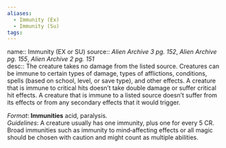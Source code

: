 ```yaml
---
aliases: 
  - Immunity (Ex)
  - Immunity (Su)
tags: 
---
```


name:: Immunity (EX or SU)
source:: _Alien Archive 3 pg. 152_, _Alien Archive pg. 155_, _Alien Archive 2 pg. 151_  
desc:: The creature takes no damage from the listed source. Creatures can be immune to certain types of damage, types of afflictions, conditions, spells (based on school, level, or save type), and other effects. A creature that is immune to critical hits doesn’t take double damage or suffer critical hit effects. A creature that is immune to a listed source doesn’t suffer from its effects or from any secondary effects that it would trigger.

_Format_: **Immunities** acid, paralysis.  
_Guidelines_: A creature usually has one immunity, plus one for every 5 CR. Broad immunities such as immunity to mind‑affecting effects or all magic should be chosen with caution and might count as multiple abilities.
